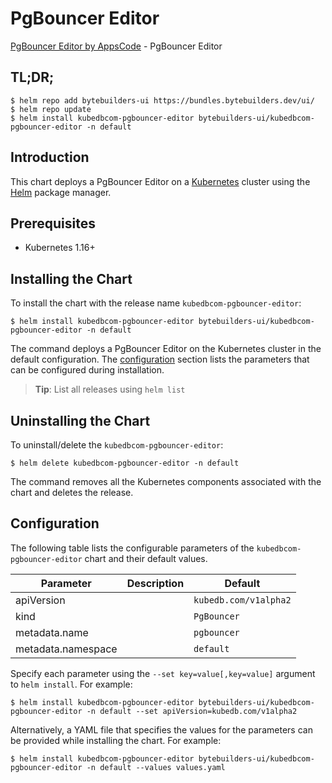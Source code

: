 # PgBouncer Editor

[PgBouncer Editor by AppsCode](https://byte.builders) - PgBouncer Editor

## TL;DR;

```console
$ helm repo add bytebuilders-ui https://bundles.bytebuilders.dev/ui/
$ helm repo update
$ helm install kubedbcom-pgbouncer-editor bytebuilders-ui/kubedbcom-pgbouncer-editor -n default
```

## Introduction

This chart deploys a PgBouncer Editor on a [Kubernetes](http://kubernetes.io) cluster using the [Helm](https://helm.sh) package manager.

## Prerequisites

- Kubernetes 1.16+

## Installing the Chart

To install the chart with the release name `kubedbcom-pgbouncer-editor`:

```console
$ helm install kubedbcom-pgbouncer-editor bytebuilders-ui/kubedbcom-pgbouncer-editor -n default
```

The command deploys a PgBouncer Editor on the Kubernetes cluster in the default configuration. The [configuration](#configuration) section lists the parameters that can be configured during installation.

> **Tip**: List all releases using `helm list`

## Uninstalling the Chart

To uninstall/delete the `kubedbcom-pgbouncer-editor`:

```console
$ helm delete kubedbcom-pgbouncer-editor -n default
```

The command removes all the Kubernetes components associated with the chart and deletes the release.

## Configuration

The following table lists the configurable parameters of the `kubedbcom-pgbouncer-editor` chart and their default values.

|     Parameter      | Description |        Default        |
|--------------------|-------------|-----------------------|
| apiVersion         |             | `kubedb.com/v1alpha2` |
| kind               |             | `PgBouncer`           |
| metadata.name      |             | `pgbouncer`           |
| metadata.namespace |             | `default`             |


Specify each parameter using the `--set key=value[,key=value]` argument to `helm install`. For example:

```console
$ helm install kubedbcom-pgbouncer-editor bytebuilders-ui/kubedbcom-pgbouncer-editor -n default --set apiVersion=kubedb.com/v1alpha2
```

Alternatively, a YAML file that specifies the values for the parameters can be provided while
installing the chart. For example:

```console
$ helm install kubedbcom-pgbouncer-editor bytebuilders-ui/kubedbcom-pgbouncer-editor -n default --values values.yaml
```
